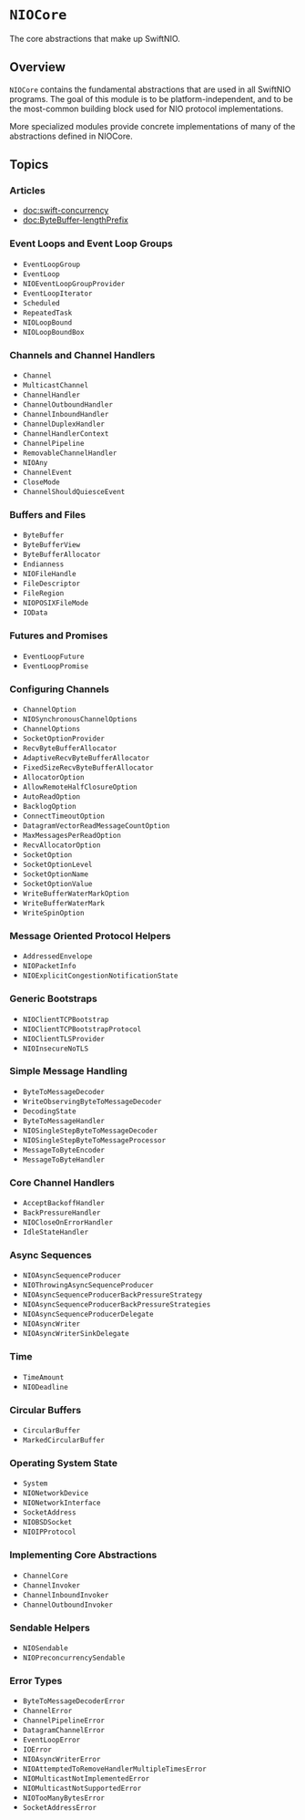 # ``NIOCore``

The core abstractions that make up SwiftNIO.

## Overview

``NIOCore`` contains the fundamental abstractions that are used in all SwiftNIO programs. The goal of this module is to
be platform-independent, and to be the most-common building block used for NIO protocol implementations.

More specialized modules provide concrete implementations of many of the abstractions defined in NIOCore.

## Topics

### Articles

- <doc:swift-concurrency>
- <doc:ByteBuffer-lengthPrefix>

### Event Loops and Event Loop Groups

- ``EventLoopGroup``
- ``EventLoop``
- ``NIOEventLoopGroupProvider``
- ``EventLoopIterator``
- ``Scheduled``
- ``RepeatedTask``
- ``NIOLoopBound``
- ``NIOLoopBoundBox``

### Channels and Channel Handlers

- ``Channel``
- ``MulticastChannel``
- ``ChannelHandler``
- ``ChannelOutboundHandler``
- ``ChannelInboundHandler``
- ``ChannelDuplexHandler``
- ``ChannelHandlerContext``
- ``ChannelPipeline``
- ``RemovableChannelHandler``
- ``NIOAny``
- ``ChannelEvent``
- ``CloseMode``
- ``ChannelShouldQuiesceEvent``

### Buffers and Files

- ``ByteBuffer``
- ``ByteBufferView``
- ``ByteBufferAllocator``
- ``Endianness``
- ``NIOFileHandle``
- ``FileDescriptor``
- ``FileRegion``
- ``NIOPOSIXFileMode``
- ``IOData``

### Futures and Promises

- ``EventLoopFuture``
- ``EventLoopPromise``

### Configuring Channels

- ``ChannelOption``
- ``NIOSynchronousChannelOptions``
- ``ChannelOptions``
- ``SocketOptionProvider``
- ``RecvByteBufferAllocator``
- ``AdaptiveRecvByteBufferAllocator``
- ``FixedSizeRecvByteBufferAllocator``
- ``AllocatorOption``
- ``AllowRemoteHalfClosureOption``
- ``AutoReadOption``
- ``BacklogOption``
- ``ConnectTimeoutOption``
- ``DatagramVectorReadMessageCountOption``
- ``MaxMessagesPerReadOption``
- ``RecvAllocatorOption``
- ``SocketOption``
- ``SocketOptionLevel``
- ``SocketOptionName``
- ``SocketOptionValue``
- ``WriteBufferWaterMarkOption``
- ``WriteBufferWaterMark``
- ``WriteSpinOption``

### Message Oriented Protocol Helpers

- ``AddressedEnvelope``
- ``NIOPacketInfo``
- ``NIOExplicitCongestionNotificationState``

### Generic Bootstraps

- ``NIOClientTCPBootstrap``
- ``NIOClientTCPBootstrapProtocol``
- ``NIOClientTLSProvider``
- ``NIOInsecureNoTLS``

### Simple Message Handling

- ``ByteToMessageDecoder``
- ``WriteObservingByteToMessageDecoder``
- ``DecodingState``
- ``ByteToMessageHandler``
- ``NIOSingleStepByteToMessageDecoder``
- ``NIOSingleStepByteToMessageProcessor``
- ``MessageToByteEncoder``
- ``MessageToByteHandler``

### Core Channel Handlers

- ``AcceptBackoffHandler``
- ``BackPressureHandler``
- ``NIOCloseOnErrorHandler``
- ``IdleStateHandler``

### Async Sequences

- ``NIOAsyncSequenceProducer``
- ``NIOThrowingAsyncSequenceProducer``
- ``NIOAsyncSequenceProducerBackPressureStrategy``
- ``NIOAsyncSequenceProducerBackPressureStrategies``
- ``NIOAsyncSequenceProducerDelegate``
- ``NIOAsyncWriter``
- ``NIOAsyncWriterSinkDelegate``

### Time

- ``TimeAmount``
- ``NIODeadline``

### Circular Buffers

- ``CircularBuffer``
- ``MarkedCircularBuffer``

### Operating System State

- ``System``
- ``NIONetworkDevice``
- ``NIONetworkInterface``
- ``SocketAddress``
- ``NIOBSDSocket``
- ``NIOIPProtocol``

### Implementing Core Abstractions

- ``ChannelCore``
- ``ChannelInvoker``
- ``ChannelInboundInvoker``
- ``ChannelOutboundInvoker``

### Sendable Helpers

- ``NIOSendable``
- ``NIOPreconcurrencySendable``

### Error Types

- ``ByteToMessageDecoderError``
- ``ChannelError``
- ``ChannelPipelineError``
- ``DatagramChannelError``
- ``EventLoopError``
- ``IOError``
- ``NIOAsyncWriterError``
- ``NIOAttemptedToRemoveHandlerMultipleTimesError``
- ``NIOMulticastNotImplementedError``
- ``NIOMulticastNotSupportedError``
- ``NIOTooManyBytesError``
- ``SocketAddressError``

